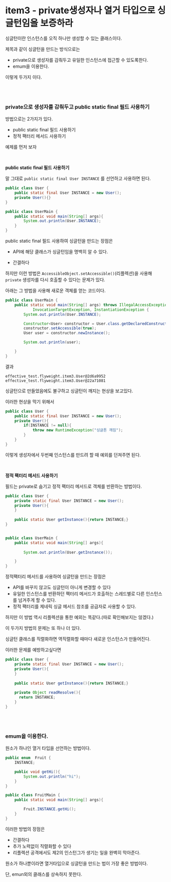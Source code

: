 # item3 - private생성자나 열거 타입으로 싱글턴임을 보증하라

싱글턴이란 인스턴스를 오직 하나만 생성할 수 있는 클래스이다.

제목과 같이 싱글턴을 만드는 방식으로는

* private으로 생성자를 감춰두고 유일한 인스턴스에 접근할 수 있도록한다.
* emum을 이용한다.

이렇게 두가지 이다.



<br>

<br>

### private으로 생성자를 감춰두고 public static final 필드 사용하기

방법으로는 2가지가 있다.

* public static final 필드 사용하기
* 정적 팩터리 메서드 사용하기

예제를 먼저 보자



<br>

**public static final 필드 사용하기**

말 그대로  `public static final User INSTANCE` 를 선언하고 사용하면 된다.

```java
public class User {
    public static final User INSTANCE = new User();
    private User(){}
}

public class UserMain {
    public static void main(String[] args){
        System.out.println(User.INSTANCE);
    }
}
```

public static final 필드 사용하여 싱글턴을 만드는 장점은

* API에 해당 클래스가 싱글턴임을 명백히 알 수 있다.

* 간결하다

  

하지만 이런 방법은 `AccessibleObject.setAccessible()`(리플렉션)을 사용해 `private` 생성자를 다시 호출할 수 있다는 문제가 있다.

아래는 그 방법을 사용해 새로운 객체를 얻는 코드이다.

```java
public class UserMain {
    public static void main(String[] args) throws IllegalAccessException, NoSuchMethodException, 
            InvocationTargetException, InstantiationException {
        System.out.println(User.INSTANCE);

        Constructor<User> constructor = User.class.getDeclaredConstructor();
        constructor.setAccessible(true);
        User user = constructor.newInstance();

        System.out.println(user);

    }
}
```

결과

```
effective_test.flyweight.item3.User@2d6a9952
effective_test.flyweight.item3.User@22a71081
```

싱글턴으로 만들었음에도 불구하고 싱글턴이 깨지는 현상을 보고있다.



이러한 현상을 막기 위해서

```java
public class User {
    public static final User INSTANCE = new User();
    private User(){
        if(INSTANCE != null){
            throw new RuntimeException("싱글톤 깨짐");
        }
    }
}
```

이렇게 생성자에서 두번째 인스턴스를 만드려 할 때 예외를 던져주면 된다.



<br>

**정적 팩터리 메서드 사용하기**

필드는 private로 숨기고 정적 팩터리 메서드로 객체를 반환하는 방법이다.

```java
public class User {
    private static final User INSTANCE = new User();
    private User(){
    }
    
    public static User getInstance(){return INSTANCE;}
}


public class UserMain {
    public static void main(String[] args){
      
        System.out.println(User.getInstance());

    }
}
```



정적팩터리 메서드를 사용하여 싱글턴을 만드는 장점은

* API를 바꾸지 않고도 싱글턴이 아니게 변경할 수 있다
* 유일한 인스턴스를 반환하던 팩터리 메서드가 호출하는 스레드별로 다른 인스턴스를 넘겨주게 할 수 있다.
* 정적 팩터리를 제네릭 싱글 메서드 참조를 공급자로 사용할 수 있다.

하지만 이 방법 역시 리플렉션을 통한 예외는 똑같다.(따로 확인해보지는 않겠다.)



이 두가지 방법의 문제는 또 하나 더 있다.

싱글턴 클래스를 직렬화하면 역직렬화할 때마다 새로운 인스턴스가 만들어진다.

이러한 문제를 예방하고싶다면

```java
public class User {
    private static final User INSTANCE = new User();
    private User(){
    }
    
    public static User getInstance(){return INSTANCE;}
    
    private Object readResolve(){
      return INSTANCE;
    }
}
```



<br>

<br>

### emum을 이용한다.

원소가 하나인 열거 타입을 선언하는 방법이다.

```java
public enum  Fruit {
    INSTANCE;

    public void getHi(){
        System.out.println("hi");
    }
}

public class FruitMain {
    public static void main(String[] args){

        Fruit.INSTANCE.getHi();
    }
}
```

이러한 방법의 장점은

* 간결하다
* 추가 노력없이 직렬화할 수 있다
* 리플렉션 공격에서도 제2의 인스턴그가 생기는 일을 완벽히 막아준다.

원소가 하나뿐이라면 열거타입으로 싱글턴을 만드는 법이 가장 좋은 방법이다.

단, emun외의 클래스를 상속하지 못한다.
